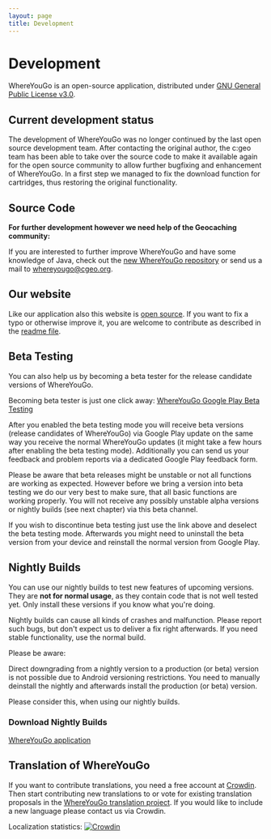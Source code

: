 ```yaml
---
layout: page
title: Development
---
```


# Development

WhereYouGo is an open-source application, distributed under [GNU General Public License v3.0](https://github.com/cgeo/WhereYouGo/blob/master/LICENSE).

## Current development status

The development of WhereYouGo was no longer continued by the last open source development team. After contacting the original author, the c:geo team has been able to take over the source code to make it available again for the open source community to allow further bugfixing and enhancement of WhereYouGo.
In a first step we managed to fix the download function for cartridges, thus restoring the original functionality.

## Source Code

**For further development however we need help of the Geocaching community:**

If you are interested to further improve WhereYouGo and have some knowledge of Java, check out the [new WhereYouGo repository](https://github.com/cgeo/WhereYouGo) or send us a mail to [whereyougo@cgeo.org](mailto:whereyougo@cgeo.org?subject=WhereYouGo-Development). 

## Our website

Like our application also this website is [open source](https://github.com/cgeo/whereyougo.github.io). If you want to fix a typo or otherwise improve it, you are welcome to contribute as described in the [readme file](https://github.com/cgeo/whereyougo.github.io/blob/master/README.md).

## Beta Testing

You can also help us by becoming a beta tester for the release candidate versions of WhereYouGo.

Becoming beta tester is just one click away: [WhereYouGo Google Play Beta Testing](https://play.google.com/apps/testing/menion.android.whereyougo)

After you enabled the beta testing mode you will receive beta versions (release candidates of WhereYouGo) via Google Play update on the same way you receive the normal WhereYouGo updates (it might take a few hours after enabling the beta testing mode). Additionally you can send us your feedback and problem reports via a dedicated Google Play feedback form.

Please be aware that beta releases might be unstable or not all functions are working as expected. However before we bring a version into beta testing we do our very best to make sure, that all basic functions are working properly.
You will not receive any possibly unstable alpha versions or nightly builds (see next chapter) via this beta channel.

If you wish to discontinue beta testing just use the link above and deselect the beta testing mode.
Afterwards you might need to uninstall the beta version from your device and reinstall the normal version from Google Play.

## Nightly Builds

You can use our nightly builds to test new features of upcoming versions. They are **not for normal usage**, as they contain code that is not well tested yet. Only install these versions if you know what you're doing.

Nightly builds can cause all kinds of crashes and malfunction. Please report such bugs, but don't expect us to deliver a fix right afterwards. If you need stable functionality, use the normal build.

Please be aware:

Direct downgrading from a nightly version to a production (or beta) version is not possible due to Android versioning restrictions. You need to manually deinstall the nightly and afterwards install the production (or beta) version.

Please consider this, when using our nightly builds.

### Download Nightly Builds

[WhereYouGo application](https://download.cgeo.org/whereyougo-nightly.apk)

## Translation of WhereYouGo

If you want to contribute translations, you need a free account at [Crowdin](https://crowdin.com/). Then start contributing new translations to or vote for existing translation proposals in the [WhereYouGo translation project](https://crowdin.com/project/whereyougo). If you would like to include a new language please contact us via Crowdin.

Localization statistics: [![Crowdin](https://badges.crowdin.net/whereyougo/localized.svg)](https://crowdin.com/project/whereyougo)
